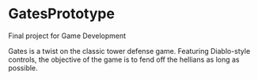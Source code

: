 GatesPrototype
==============

Final project for Game Development

Gates is a twist on the classic tower defense game. Featuring Diablo-style controls, the objective of the game is to fend off the hellians as long as possible.
